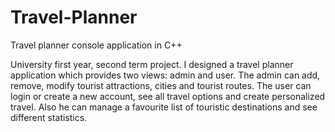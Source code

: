 # Travel-Planner
Travel planner console application in C++

University first year, second term project. I designed a travel planner application which provides two views: admin and user. The admin can add, remove, modify tourist attractions, cities and tourist routes. The user can login or create a new account, see all travel options and create personalized travel. Also he can manage a favourite list of touristic destinations and see different statistics.
